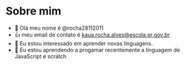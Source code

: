 # Sobre mim
- 👋 Olá meu nome é @rocha28112011
- :+1: meu email de contato é kaua.rocha.alves@escola.pr.gov.br
- 👀 Eu estou interessado em aprender novas línguagens.
- 🌱 Eu estou aprendendo a progamar recentemente a línguagem de JavaScript e scratch
 
 
